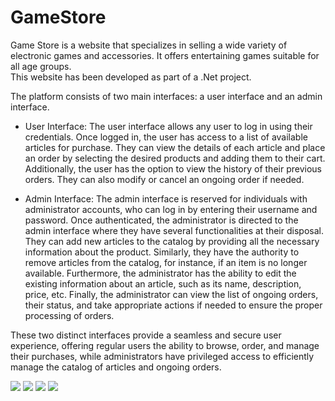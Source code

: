 # GameStore


Game Store is a website that specializes in selling a wide variety of electronic games and accessories. It offers entertaining games suitable for all age groups.
<br>
This website has been developed as part of a .Net project.

The platform consists of two main interfaces: a user interface and an admin interface.

* User Interface:
The user interface allows any user to log in using their credentials. Once logged in, the user has access to a list of available articles for purchase. They can view the details of each article and place an order by selecting the desired products and adding them to their cart. Additionally, the user has the option to view the history of their previous orders. They can also modify or cancel an ongoing order if needed.

* Admin Interface:
The admin interface is reserved for individuals with administrator accounts, who can log in by entering their username and password. Once authenticated, the administrator is directed to the admin interface where they have several functionalities at their disposal. They can add new articles to the catalog by providing all the necessary information about the product. Similarly, they have the authority to remove articles from the catalog, for instance, if an item is no longer available. Furthermore, the administrator has the ability to edit the existing information about an article, such as its name, description, price, etc. Finally, the administrator can view the list of ongoing orders, their status, and take appropriate actions if needed to ensure the proper processing of orders.

These two distinct interfaces provide a seamless and secure user experience, offering regular users the ability to browse, order, and manage their purchases, while administrators have privileged access to efficiently manage the catalog of articles and ongoing orders.



<img src="https://scontent.ftun15-1.fna.fbcdn.net/v/t1.15752-9/319498003_874986413631140_6858948888423606080_n.png?_nc_cat=103&ccb=1-7&_nc_sid=ae9488&_nc_ohc=BEE4JKH3_pEAX9sn2Yd&_nc_ht=scontent.ftun15-1.fna&oh=03_AdQiXC0eg6RjJ6wBNw3CuIO6UTWAxoghq-eycsYwGkg1TQ&oe=64CFDD4C">



<img src="https://scontent.ftun14-1.fna.fbcdn.net/v/t1.15752-9/362488604_289390640288691_4326218087562845472_n.png?_nc_cat=105&ccb=1-7&_nc_sid=ae9488&_nc_ohc=PMWyLV8J-LUAX_GvECk&_nc_ht=scontent.ftun14-1.fna&oh=03_AdTmeFryPWf44lZQ1yVTvleifCKUBIX_E37LurHeYuEJOw&oe=64E60BBE">



<img src="https://scontent.ftun14-1.fna.fbcdn.net/v/t1.15752-9/363306644_824665312255255_4873636434486940432_n.png?_nc_cat=111&ccb=1-7&_nc_sid=ae9488&_nc_ohc=7Bl-SUVjlK0AX9kuWwO&_nc_ht=scontent.ftun14-1.fna&oh=03_AdR2pUcOBoMVS6SqySa45SXpxwqMAyncdpCbD1OtW_6YYQ&oe=64E63BF5">


<img src="https://scontent.ftun14-1.fna.fbcdn.net/v/t1.15752-9/362511128_303222882109593_5111420644923726614_n.png?_nc_cat=106&ccb=1-7&_nc_sid=ae9488&_nc_ohc=7v2oINjzxQgAX9aL--s&_nc_ht=scontent.ftun14-1.fna&oh=03_AdSwsmBL7KDACdtOdewQXQuk8lmbKQFezWGGcm_fDJUUOw&oe=64E630A9">






